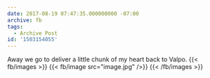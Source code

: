 ```yaml
---
date: 2017-08-19 07:47:35.000000000 -07:00
archive: fb
tags: 
  - Archive Post
id: '1503154055'
---
```


Away we go to deliver a little chunk of my heart back to Valpo.
{{< fb/images >}}
{{< fb/image src="image.jpg" />}}
{{< /fb/images >}}
